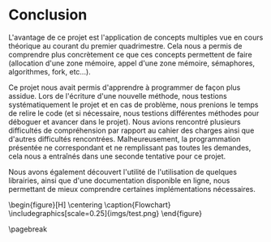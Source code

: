 Conclusion
=============

L'avantage de ce projet est l'application de concepts multiples vue en cours théorique au courant du premier quadrimestre.
Cela nous a permis de comprendre plus concrètement ce que ces concepts permettent de faire (allocation d'une zone mémoire, 
appel d'une zone mémoire, sémaphores, algorithmes, fork, etc...).

Ce projet nous avait permis d'apprendre à programmer de façon plus assidue.
Lors de l'écriture d'une nouvelle méthode, nous testions systématiquement le projet et en cas de problème, nous prenions 
le temps de relire le code (et si nécessaire, nous testions différentes méthodes pour déboguer et avancer dans le projet).
Nous avions rencontré plusieurs difficultés de compréhension par rapport au cahier des charges ainsi que d'autres difficultés 
rencontrées. Malheureusement, la programmation présentée ne correspondant et ne remplissant pas toutes les demandes, 
cela nous a entraînés dans une seconde tentative pour ce projet.

Nous avons également découvert l'utilité de l'utilisation de quelques librairies, ainsi 
que d'une documentation disponible en ligne, nous permettant de mieux comprendre certaines implémentations nécessaires.

\begin{figure}[H]
\centering
\caption{Flowchart}
\includegraphics[scale=0.25]{imgs/test.png}
\end{figure}

\pagebreak
 
